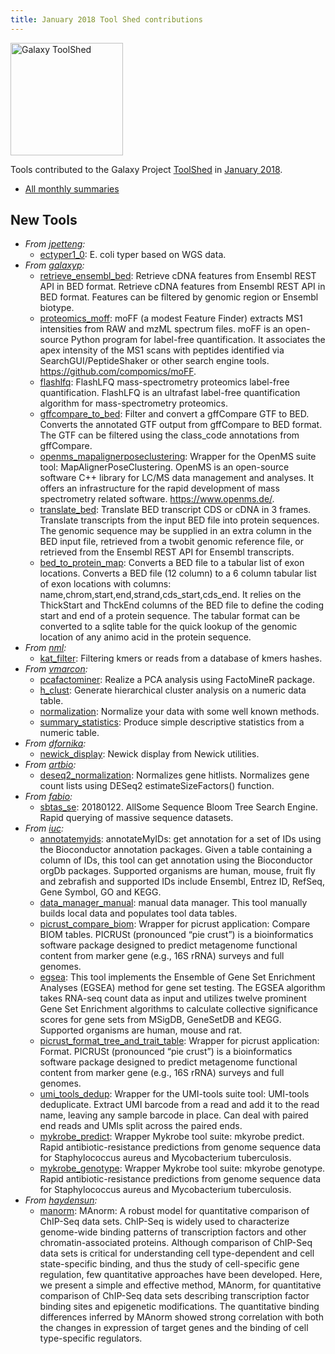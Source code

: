 ```yaml
---
title: January 2018 Tool Shed contributions
---
```


[<img class="float-right" src="/images/galaxy-logos/galaxy-toolshed-300.png" alt="Galaxy ToolShed" width="180">](http://toolshed.g2.bx.psu.edu/)

Tools contributed to the Galaxy Project [ToolShed](http://toolshed.g2.bx.psu.edu/) in [January 2018](/galaxy-updates/2018-02/).

* [All monthly summaries](/toolshed/contributions/)

## New Tools

* *From [jpetteng](https://toolshed.g2.bx.psu.edu/view/jpetteng):*
   * [ectyper1_0](https://toolshed.g2.bx.psu.edu/view/jpetteng/ectyper1_0):  E. coli typer based on WGS data. 
* *From [galaxyp](https://toolshed.g2.bx.psu.edu/view/galaxyp):*
   * [retrieve_ensembl_bed](https://toolshed.g2.bx.psu.edu/view/galaxyp/retrieve_ensembl_bed):  Retrieve cDNA features from Ensembl REST API in BED format. Retrieve cDNA features from Ensembl REST API in BED format.  Features can be filtered by genomic region or Ensembl biotype.
   * [proteomics_moff](https://toolshed.g2.bx.psu.edu/view/galaxyp/proteomics_moff):  moFF (a modest Feature Finder) extracts MS1 intensities from RAW and mzML spectrum files. moFF is an open-source Python program for label-free quantification. It associates the apex intensity of the MS1 scans with peptides identified via SearchGUI/PeptideShaker or other search engine tools.  https://github.com/compomics/moFF.
   * [flashlfq](https://toolshed.g2.bx.psu.edu/view/galaxyp/flashlfq):  FlashLFQ mass-spectrometry proteomics label-free quantification. FlashLFQ is an ultrafast label-free quantification algorithm for mass-spectrometry proteomics.
   * [gffcompare_to_bed](https://toolshed.g2.bx.psu.edu/view/galaxyp/gffcompare_to_bed):  Filter and convert a gffCompare GTF to BED. Converts the annotated GTF output from gffCompare to BED format.  The GTF can be filtered using the class_code annotations from gffCompare.
   * [openms_mapalignerposeclustering](https://toolshed.g2.bx.psu.edu/view/galaxyp/openms_mapalignerposeclustering):  Wrapper for the OpenMS suite tool: MapAlignerPoseClustering. OpenMS is an open-source software C++ library for LC/MS data management and analyses. It offers an infrastructure for the rapid development of mass spectrometry related software.  https://www.openms.de/.
   * [translate_bed](https://toolshed.g2.bx.psu.edu/view/galaxyp/translate_bed):  Translate BED transcript CDS or cDNA in 3 frames. Translate transcripts from the input BED file into protein sequences.    The genomic sequence may be supplied  in an extra column in the BED input file,  retrieved from a twobit genomic reference file,    or retrieved from the Ensembl REST API for Ensembl transcripts.
   * [bed_to_protein_map](https://toolshed.g2.bx.psu.edu/view/galaxyp/bed_to_protein_map):  Converts a BED file to a tabular list of exon locations. Converts a BED file (12 column) to a 6 column tabular list of exon locations  with columns: name,chrom,start,end,strand,cds_start,cds_end.    It relies on the ThickStart and ThckEnd columns of the BED file to define   the coding start and end of a protein sequence.    The tabular format can be converted to a sqlite table for the quick lookup of  the genomic location of any animo acid in the protein sequence.
* *From [nml](https://toolshed.g2.bx.psu.edu/view/nml):*
   * [kat_filter](https://toolshed.g2.bx.psu.edu/view/nml/kat_filter):  Filtering kmers or reads from a database of kmers hashes. 
* *From [vmarcon](https://toolshed.g2.bx.psu.edu/view/vmarcon):*
   * [pcafactominer](https://toolshed.g2.bx.psu.edu/view/vmarcon/pcafactominer):  Realize a PCA analysis using FactoMineR package. 
   * [h_clust](https://toolshed.g2.bx.psu.edu/view/vmarcon/h_clust):  Generate hierarchical cluster analysis on a numeric data table. 
   * [normalization](https://toolshed.g2.bx.psu.edu/view/vmarcon/normalization):  Normalize your data with some well known methods. 
   * [summary_statistics](https://toolshed.g2.bx.psu.edu/view/vmarcon/summary_statistics):  Produce simple descriptive statistics from a numeric table. 
* *From [dfornika](https://toolshed.g2.bx.psu.edu/view/dfornika):*
   * [newick_display](https://toolshed.g2.bx.psu.edu/view/dfornika/newick_display):  Newick display from Newick utilities. 
* *From [artbio](https://toolshed.g2.bx.psu.edu/view/artbio):*
   * [deseq2_normalization](https://toolshed.g2.bx.psu.edu/view/artbio/deseq2_normalization):  Normalizes gene hitlists. Normalizes gene count lists using DESeq2 estimateSizeFactors() function.
* *From [fabio](https://toolshed.g2.bx.psu.edu/view/fabio):*
   * [sbtas_se](https://toolshed.g2.bx.psu.edu/view/fabio/sbtas_se): 20180122. AllSome Sequence Bloom Tree Search Engine. Rapid querying of massive sequence datasets.
* *From [iuc](https://toolshed.g2.bx.psu.edu/view/iuc):*
   * [annotatemyids](https://toolshed.g2.bx.psu.edu/view/iuc/annotatemyids):  annotateMyIDs: get annotation for a set of IDs using the Bioconductor annotation packages. Given a table containing a column of IDs, this tool can get annotation using the Bioconductor orgDb packages.  Supported organisms are human, mouse, fruit fly and zebrafish and supported IDs include Ensembl,  Entrez ID, RefSeq, Gene Symbol, GO and KEGG.
   * [data_manager_manual](https://toolshed.g2.bx.psu.edu/view/iuc/data_manager_manual):  manual data manager. This tool manually builds local data and populates tool data tables.
   * [picrust_compare_biom](https://toolshed.g2.bx.psu.edu/view/iuc/picrust_compare_biom):  Wrapper for picrust application: Compare BIOM tables. PICRUSt (pronounced “pie crust”) is a bioinformatics software package designed to predict metagenome functional content from marker gene (e.g., 16S rRNA) surveys and full genomes.
   * [egsea](https://toolshed.g2.bx.psu.edu/view/iuc/egsea):  This tool implements the Ensemble of Gene Set Enrichment Analyses (EGSEA) method for gene set testing. The EGSEA algorithm takes RNA-seq count data as input and utilizes twelve prominent Gene Set Enrichment   algorithms to calculate collective significance scores for gene sets from MSigDB, GeneSetDB and KEGG.   Supported organisms are human, mouse and rat.
   * [picrust_format_tree_and_trait_table](https://toolshed.g2.bx.psu.edu/view/iuc/picrust_format_tree_and_trait_table):  Wrapper for picrust application: Format. PICRUSt (pronounced “pie crust”) is a bioinformatics software package designed to predict metagenome functional content from marker gene (e.g., 16S rRNA) surveys and full genomes.
   * [umi_tools_dedup](https://toolshed.g2.bx.psu.edu/view/iuc/umi_tools_dedup):  Wrapper for the UMI-tools suite tool: UMI-tools deduplicate. Extract UMI barcode from a read and add it to the read name, leaving  any sample barcode in place. Can deal with paired end reads and UMIs  split across the paired ends.
   * [mykrobe_predict](https://toolshed.g2.bx.psu.edu/view/iuc/mykrobe_predict):  Wrapper Mykrobe tool suite: mkyrobe predict. Rapid antibiotic-resistance predictions from genome sequence data for Staphylococcus aureus and Mycobacterium tuberculosis.
   * [mykrobe_genotype](https://toolshed.g2.bx.psu.edu/view/iuc/mykrobe_genotype):  Wrapper Mykrobe tool suite: mkyrobe genotype. Rapid antibiotic-resistance predictions from genome sequence data for Staphylococcus aureus and Mycobacterium tuberculosis.
* *From [haydensun](https://toolshed.g2.bx.psu.edu/view/haydensun):*
   * [manorm](https://toolshed.g2.bx.psu.edu/view/haydensun/manorm):  MAnorm: A robust model for quantitative comparison of ChIP-Seq data sets. ChIP-Seq is widely used to characterize genome-wide binding patterns of transcription factors and other chromatin-associated proteins. Although comparison of ChIP-Seq data sets is critical for understanding cell type-dependent and cell state-specific binding, and thus the study of cell-specific gene regulation, few quantitative approaches have been developed.  Here, we present a simple and effective method, MAnorm, for quantitative comparison of ChIP-Seq data sets describing transcription factor binding sites and epigenetic modifications. The quantitative binding differences inferred by MAnorm showed strong correlation with both the changes in expression of target genes and the binding of cell type-specific regulators.
